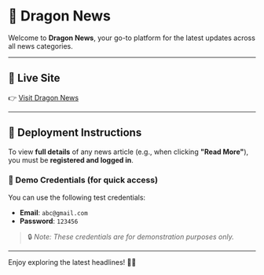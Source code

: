 # 🐉 Dragon News

Welcome to **Dragon News**, your go-to platform for the latest updates across all news categories.

---

## 🔗 Live Site

👉 [Visit Dragon News](https://dragon-news-db8d7.web.app/)

---

## 🚀 Deployment Instructions

To view **full details** of any news article (e.g., when clicking **"Read More"**), you must be **registered and logged in**.

### 📝 Demo Credentials (for quick access)

You can use the following test credentials:

- **Email**: `abc@gmail.com`
- **Password**: `123456`

> 🔒 _Note: These credentials are for demonstration purposes only._

---

Enjoy exploring the latest headlines! 📰✨
